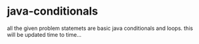 # java-conditionals
all the given problem statemets are basic java conditionals and loops.
this will be updated time to time...
